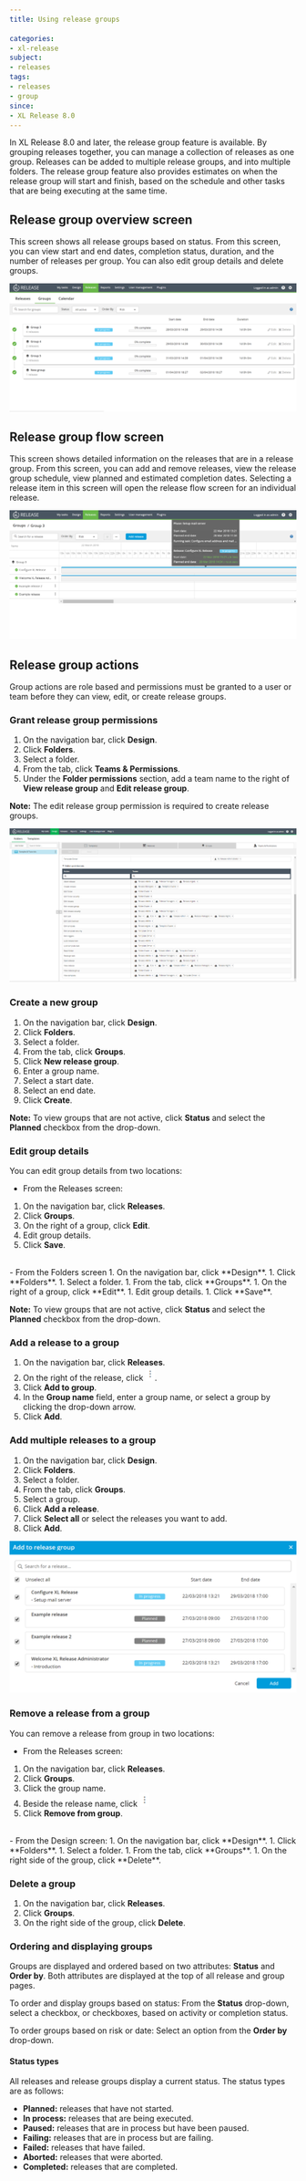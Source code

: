 ```yaml
---
title: Using release groups

categories:
- xl-release
subject:
- releases
tags:
- releases
- group
since:
- XL Release 8.0
---
```


In XL Release 8.0 and later, the release group feature is available. By grouping releases together, you can manage a collection of releases as one group. Releases can be added to multiple release groups, and into multiple folders. The release group feature also provides estimates on when the release group will start and finish, based on the schedule and other tasks that are being executing at the same time.

## Release group overview screen
This screen shows all release groups based on status. From this screen, you can view start and end dates, completion status, duration, and the number of releases per group. You can also edit group details and delete groups.

![Release group overview](../images/release-groups-overview.png)

## Release group flow screen
This screen shows detailed information on the releases that are in a release group. From this screen, you can add and remove releases, view the release group schedule, view planned and estimated completion dates. Selecting a release item in this screen will open the release flow screen for an individual release.

![Release group flow screen](../images/Release-group-flow-screen.png)

## Release group actions
Group actions are role based and permissions must be granted to a user or team before they can view, edit, or create release groups.

### Grant release group permissions
1. On the navigation bar, click **Design**.
1. Click **Folders**.
1. Select a folder.
1. From the tab, click **Teams & Permissions**.
1. Under the **Folder permissions** section, add a team name to the right of **View release group** and **Edit release group**.

 **Note:** The edit release group permission is required to create release groups.

 ![release-group-permissions](../images/release-group-permissions.png)

### Create a new group
1. On the navigation bar, click **Design**.
1. Click **Folders**.
1. Select a folder.
1. From the tab, click **Groups**.
1. Click **New release group**.
1. Enter a group name.
1. Select a start date.
1. Select an end date.
1. Click **Create**.   

**Note:** To view groups that are not active, click **Status** and select the **Planned** checkbox from the drop-down.

### Edit group details
You can edit group details from two locations:

- From the Releases screen:
 1. On the navigation bar, click **Releases**.
 1. Click **Groups**.
 1. On the right of a group, click **Edit**.
 1. Edit group details.
 1. Click **Save**.   
   <br/>
- From the Folders screen
 1. On the navigation bar, click **Design**.
 1. Click **Folders**.
 1. Select a folder.
 1. From the tab, click **Groups**.
 1. On the right of a group, click **Edit**.
 1. Edit group details.
 1. Click **Save**.    

**Note:** To view groups that are not active, click **Status** and select the **Planned** checkbox from the drop-down.

### Add a release to a group
 1. On the navigation bar, click **Releases**.
 1. On the right of the release, click ![menu button](../images/menuBtn.png).
 1. Click **Add to group**.
 1. In the **Group name** field, enter a group name, or select a group by clicking the drop-down arrow.
 1. Click **Add**.

### Add multiple releases to a group
 1. On the navigation bar, click **Design**.
 1. Click **Folders**.
 1. Select a folder.
 1. From the tab, click **Groups**.
 1. Select a group.
 1. Click **Add a release**.
 1. Click **Select all** or select the releases you want to add.
 1. Click **Add**.

 ![Add multiple releases to a group](../images/bulk-add-releases.png)

### Remove a release from a group
You can remove a release from group in two locations:   

- From the Releases screen:
 1. On the navigation bar, click **Releases**.
 1. Click **Groups**.
 1. Click the group name.
 1. Beside the release name, click ![menu button](../images/menuBtn.png)
 1. Click **Remove from group**.   
 <br/>   
- From the Design screen:
 1. On the navigation bar, click **Design**.
 1. Click **Folders**.
 1. Select a folder.
 1. From the tab, click **Groups**.
 1. On the right side of the group, click **Delete**.

### Delete a group
1. On the navigation bar, click **Releases**.
1. Click **Groups**.
1. On the right side of the group, click **Delete**.   

### Ordering and displaying groups
Groups are displayed and ordered based on two attributes: **Status** and **Order by**. Both attributes are displayed at the top of all release and group pages.

To order and display groups based on status: From the **Status** drop-down, select a checkbox, or checkboxes, based on activity or completion status.

To order groups based on risk or date: Select an option from the **Order by** drop-down.

#### Status types
All releases and release groups display a current status. The status types are as follows:

- **Planned:** releases that have not started.
- **In process:** releases that are being executed.
- **Paused:** releases that are in process but have been paused.
- **Failing:** releases that are in process but are failing.
- **Failed:** releases that have failed.
- **Aborted:** releases that were aborted.
- **Completed:** releases that are completed.
